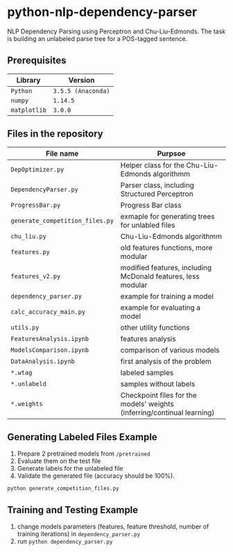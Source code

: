 # python-nlp-dependency-parser
NLP Dependency Parsing using Perceptron and Chu-Liu-Edmonds. The task is building an unlabeled parse tree for a POS-tagged sentence.

## Prerequisites
|Library         | Version |
|----------------------|----|
|`Python`|  `3.5.5 (Anaconda)`|
|`numpy`|  `1.14.5`|
|`matplotlib`|  `3.0.0`|

## Files in the repository

|File name         | Purpsoe |
|----------------------|------|
|`DepOptimizer.py`| Helper class for the Chu-Liu-Edmonds algorithmm|
|`DependencyParser.py`| Parser class, including Structured Perceptron|
|`ProgressBar.py`| Progress Bar class|
|`generate_competition_files.py`| exmaple for generating trees for unlabled files|
|`chu_liu.py`| Chu-Liu-Edmonds algorithmm|
|`features.py`| old features functions, more modular|
|`features_v2.py`| modified features, including McDonald features, less modular|
|`dependency_parser.py`| example for training a model|
|`calc_accuracy_main.py`| example for evaluating a model|
|`utils.py`| other utility functions|
|`FeaturesAnalysis.ipynb`|features analysis|
|`ModelsComparison.ipynb`| comparison of various models|
|`DataAnalysis.ipynb`| first analysis of the problem|
|`*.wtag` | labeled samples| 
|`*.unlabeld` | samples without labels| 
|`*.weights`| Checkpoint files for the models' weights (inferring/continual learning)|

## Generating Labeled Files Example
1. Prepare 2 pretrained models from `/pretrained`
2. Evaluate them on the test file
3. Generate labels for the unlabeled file
4. Validate the generated file (accuracy should be 100%).
 
`python generate_competition_files.py`

## Training and Testing Example
1. change models parameters (features, feature threshold, number of training iterations) in `dependency_parser.py`
2. run `python dependency_parser.py`